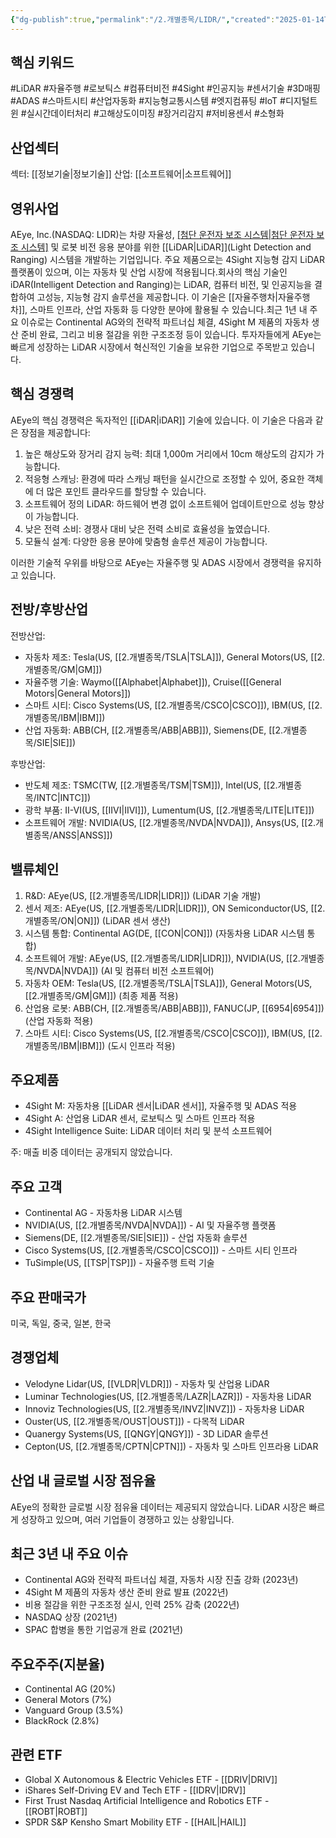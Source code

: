 ```yaml
---
{"dg-publish":true,"permalink":"/2.개별종목/LIDR/","created":"2025-01-14T20:46:31.521+09:00","updated":"2025-08-06T21:24:30.506+09:00"}
---
```


## 핵심 키워드

#LiDAR #자율주행 #로보틱스 #컴퓨터비전 #4Sight #인공지능 #센서기술 #3D매핑 #ADAS #스마트시티 #산업자동화 #지능형교통시스템 #엣지컴퓨팅 #IoT #디지털트윈 #실시간데이터처리 #고해상도이미징 #장거리감지 #저비용센서 #소형화

## 산업섹터

섹터: [[정보기술\|정보기술]]
산업: [[소프트웨어\|소프트웨어]]

## 영위사업

AEye, Inc.(NASDAQ: LIDR)는 차량 자율성, [[첨단 운전자 보조 시스템\|첨단 운전자 보조 시스템]]([[ADAS\|ADAS]]) 및 로봇 비전 응용 분야를 위한 [[LiDAR\|LiDAR]](Light Detection and Ranging) 시스템을 개발하는 기업입니다. 주요 제품으로는 4Sight 지능형 감지 LiDAR 플랫폼이 있으며, 이는 자동차 및 산업 시장에 적용됩니다.회사의 핵심 기술인 iDAR(Intelligent Detection and Ranging)는 LiDAR, 컴퓨터 비전, 및 인공지능을 결합하여 고성능, 지능형 감지 솔루션을 제공합니다. 이 기술은 [[자율주행차\|자율주행차]], 스마트 인프라, 산업 자동화 등 다양한 분야에 활용될 수 있습니다.최근 1년 내 주요 이슈로는 Continental AG와의 전략적 파트너십 체결, 4Sight M 제품의 자동차 생산 준비 완료, 그리고 비용 절감을 위한 구조조정 등이 있습니다. 투자자들에게 AEye는 빠르게 성장하는 LiDAR 시장에서 혁신적인 기술을 보유한 기업으로 주목받고 있습니다.

## 핵심 경쟁력

AEye의 핵심 경쟁력은 독자적인 [[iDAR\|iDAR]] 기술에 있습니다. 이 기술은 다음과 같은 장점을 제공합니다:

1. 높은 해상도와 장거리 감지 능력: 최대 1,000m 거리에서 10cm 해상도의 감지가 가능합니다.
2. 적응형 스캐닝: 환경에 따라 스캐닝 패턴을 실시간으로 조정할 수 있어, 중요한 객체에 더 많은 포인트 클라우드를 할당할 수 있습니다.
3. 소프트웨어 정의 LiDAR: 하드웨어 변경 없이 소프트웨어 업데이트만으로 성능 향상이 가능합니다.
4. 낮은 전력 소비: 경쟁사 대비 낮은 전력 소비로 효율성을 높였습니다.
5. 모듈식 설계: 다양한 응용 분야에 맞춤형 솔루션 제공이 가능합니다.

이러한 기술적 우위를 바탕으로 AEye는 자율주행 및 ADAS 시장에서 경쟁력을 유지하고 있습니다.

## 전방/후방산업

전방산업:

- 자동차 제조: Tesla(US, [[2.개별종목/TSLA\|TSLA]]), General Motors(US, [[2.개별종목/GM\|GM]])
- 자율주행 기술: Waymo([[Alphabet\|Alphabet]]), Cruise([[General Motors\|General Motors]])
- 스마트 시티: Cisco Systems(US, [[2.개별종목/CSCO\|CSCO]]), IBM(US, [[2.개별종목/IBM\|IBM]])
- 산업 자동화: ABB(CH, [[2.개별종목/ABB\|ABB]]), Siemens(DE, [[2.개별종목/SIE\|SIE]])

후방산업:

- 반도체 제조: TSMC(TW, [[2.개별종목/TSM\|TSM]]), Intel(US, [[2.개별종목/INTC\|INTC]])
- 광학 부품: II-VI(US, [[IIVI\|IIVI]]), Lumentum(US, [[2.개별종목/LITE\|LITE]])
- 소프트웨어 개발: NVIDIA(US, [[2.개별종목/NVDA\|NVDA]]), Ansys(US, [[2.개별종목/ANSS\|ANSS]])

## 밸류체인

1. R&D: AEye(US, [[2.개별종목/LIDR\|LIDR]]) (LiDAR 기술 개발)
2. 센서 제조: AEye(US, [[2.개별종목/LIDR\|LIDR]]), ON Semiconductor(US, [[2.개별종목/ON\|ON]]) (LiDAR 센서 생산)
3. 시스템 통합: Continental AG(DE, [[CON\|CON]]) (자동차용 LiDAR 시스템 통합)
4. 소프트웨어 개발: AEye(US, [[2.개별종목/LIDR\|LIDR]]), NVIDIA(US, [[2.개별종목/NVDA\|NVDA]]) (AI 및 컴퓨터 비전 소프트웨어)
5. 자동차 OEM: Tesla(US, [[2.개별종목/TSLA\|TSLA]]), General Motors(US, [[2.개별종목/GM\|GM]]) (최종 제품 적용)
6. 산업용 로봇: ABB(CH, [[2.개별종목/ABB\|ABB]]), FANUC(JP, [[6954\|6954]]) (산업 자동화 적용)
7. 스마트 시티: Cisco Systems(US, [[2.개별종목/CSCO\|CSCO]]), IBM(US, [[2.개별종목/IBM\|IBM]]) (도시 인프라 적용)

## 주요제품

- 4Sight M: 자동차용 [[LiDAR 센서\|LiDAR 센서]], 자율주행 및 ADAS 적용
- 4Sight A: 산업용 LiDAR 센서, 로보틱스 및 스마트 인프라 적용
- 4Sight Intelligence Suite: LiDAR 데이터 처리 및 분석 소프트웨어

주: 매출 비중 데이터는 공개되지 않았습니다.

## 주요 고객

- Continental AG - 자동차용 LiDAR 시스템
- NVIDIA(US, [[2.개별종목/NVDA\|NVDA]]) - AI 및 자율주행 플랫폼
- Siemens(DE, [[2.개별종목/SIE\|SIE]]) - 산업 자동화 솔루션
- Cisco Systems(US, [[2.개별종목/CSCO\|CSCO]]) - 스마트 시티 인프라
- TuSimple(US, [[TSP\|TSP]]) - 자율주행 트럭 기술

## 주요 판매국가

미국, 독일, 중국, 일본, 한국

## 경쟁업체

- Velodyne Lidar(US, [[VLDR\|VLDR]]) - 자동차 및 산업용 LiDAR
- Luminar Technologies(US, [[2.개별종목/LAZR\|LAZR]]) - 자동차용 LiDAR
- Innoviz Technologies(US, [[2.개별종목/INVZ\|INVZ]]) - 자동차용 LiDAR
- Ouster(US, [[2.개별종목/OUST\|OUST]]) - 다목적 LiDAR
- Quanergy Systems(US, [[QNGY\|QNGY]]) - 3D LiDAR 솔루션
- Cepton(US, [[2.개별종목/CPTN\|CPTN]]) - 자동차 및 스마트 인프라용 LiDAR

## 산업 내 글로벌 시장 점유율

AEye의 정확한 글로벌 시장 점유율 데이터는 제공되지 않았습니다. LiDAR 시장은 빠르게 성장하고 있으며, 여러 기업들이 경쟁하고 있는 상황입니다.

## 최근 3년 내 주요 이슈

- Continental AG와 전략적 파트너십 체결, 자동차 시장 진출 강화 (2023년)
- 4Sight M 제품의 자동차 생산 준비 완료 발표 (2022년)
- 비용 절감을 위한 구조조정 실시, 인력 25% 감축 (2022년)
- NASDAQ 상장 (2021년)
- SPAC 합병을 통한 기업공개 완료 (2021년)

## 주요주주(지분율)

- Continental AG (20%)
- General Motors (7%)
- Vanguard Group (3.5%)
- BlackRock (2.8%)

## 관련 ETF

- Global X Autonomous & Electric Vehicles ETF - [[DRIV\|DRIV]]
- iShares Self-Driving EV and Tech ETF - [[IDRV\|IDRV]]
- First Trust Nasdaq Artificial Intelligence and Robotics ETF - [[ROBT\|ROBT]]
- SPDR S&P Kensho Smart Mobility ETF - [[HAIL\|HAIL]]